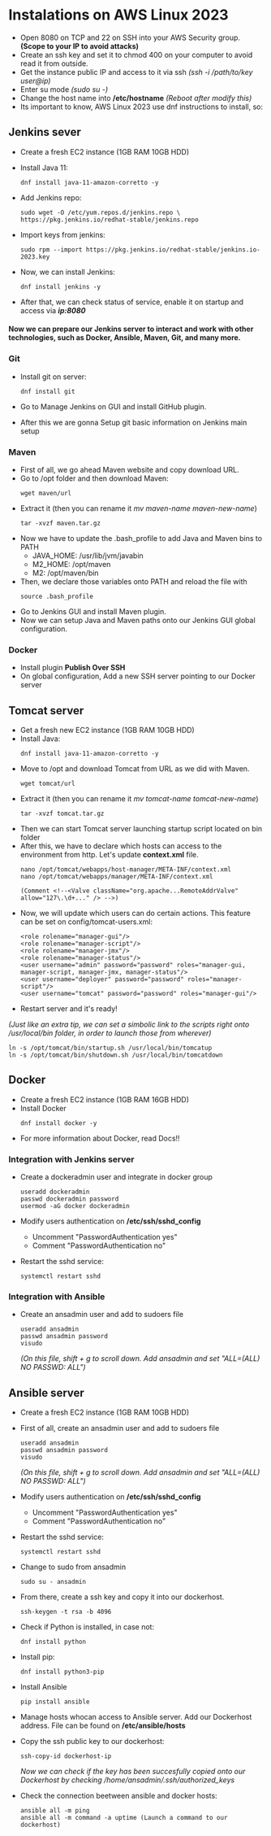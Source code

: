# Instalations on AWS Linux 2023
- Open 8080 on TCP and 22 on SSH into your AWS Security group. **(Scope to your IP to avoid attacks)**
- Create an ssh key and set it to chmod 400 on your computer to avoid read it from outside.
- Get the instance public IP and access to it via ssh *(ssh -i /path/to/key user@ip)*
- Enter su mode *(sudo su -)*
- Change the host name into **/etc/hostname** *(Reboot after modify this)*
- Its important to know, AWS Linux 2023 use dnf instructions to install, so:

## Jenkins sever
- Create a fresh EC2 instance (1GB RAM 10GB HDD)

- Install Java 11:
    ``` 
    dnf install java-11-amazon-corretto -y 
    ```
- Add Jenkins repo:
    ```
    sudo wget -O /etc/yum.repos.d/jenkins.repo \
    https://pkg.jenkins.io/redhat-stable/jenkins.repo
    ```
- Import keys from jenkins:
    ```
    sudo rpm --import https://pkg.jenkins.io/redhat-stable/jenkins.io-2023.key
    ```
- Now, we can install Jenkins:
    ```
    dnf install jenkins -y
    ```
- After that, we can check status of service, enable it on startup and access via ***ip:8080***


#### Now we can prepare our Jenkins server to interact and work with other technologies, such as Docker, Ansible, Maven, Git, and many more.

### Git
- Install git on server:
    ```
    dnf install git
    ```

- Go to Manage Jenkins on GUI and install GitHub plugin.
- After this we are gonna Setup git basic information on Jenkins main setup

### Maven
- First of all, we go ahead Maven website and copy download URL.
- Go to /opt folder and then download Maven:
    ```
    wget maven/url
    ```
- Extract it (then you can rename it *mv maven-name maven-new-name*)
    ```
    tar -xvzf maven.tar.gz
    ```
- Now we have to update the .bash_profile to add Java and Maven bins to PATH
    - JAVA_HOME: /usr/lib/jvm/javabin
    - M2_HOME: /opt/maven
    - M2: /opt/maven/bin
- Then, we declare those variables onto PATH and reload the file with
    ```
    source .bash_profile
    ```
- Go to Jenkins GUI and install Maven plugin.
- Now we can setup Java and Maven paths onto our Jenkins GUI global configuration.

### Docker
- Install plugin **Publish Over SSH**
- On global configuration, Add a new SSH server pointing to our Docker server


## Tomcat server
- Get a fresh new EC2 instance (1GB RAM 10GB HDD)
- Install Java:
    ``` 
    dnf install java-11-amazon-corretto -y 
    ```
- Move to /opt and download Tomcat from URL as we did with Maven.
    ```
    wget tomcat/url
    ```
- Extract it (then you can rename it *mv tomcat-name tomcat-new-name*)
    ```
    tar -xvzf tomcat.tar.gz
    ```
- Then we can start Tomcat server launching startup script located on bin folder
- After this, we have to declare which hosts can access to the environment from http. Let's update **context.xml** file.
    ```
    nano /opt/tomcat/webapps/host-manager/META-INF/context.xml
    nano /opt/tomcat/webapps/manager/META-INF/context.xml

    (Comment <!--<Valve className="org.apache...RemoteAddrValve" allow="127\.\d+..." /> -->)
    ```
- Now, we will update which users can do certain actions. This feature can be set on config/tomcat-users.xml:
    ```
    <role rolename="manager-gui"/>
    <role rolename="manager-script"/>
    <role rolename="manager-jmx"/>
    <role rolename="manager-status"/>
    <user username="admin" password="password" roles="manager-gui, manager-script, manager-jmx, manager-status"/>
    <user username="deployer" password="password" roles="manager-script"/>
    <user username="tomcat" password="password" roles="manager-gui"/>
    ```
- Restart server and it's ready!

*(Just like an extra tip, we can set a simbolic link to the scripts right onto /usr/local/bin folder, in order to launch those from wherever)*
```
ln -s /opt/tomcat/bin/startup.sh /usr/local/bin/tomcatup
ln -s /opt/tomcat/bin/shutdown.sh /usr/local/bin/tomcatdown
```

## Docker
- Create a fresh EC2 instance (1GB RAM 16GB HDD)
- Install Docker
    ```
    dnf install docker -y
    ```
- For more information about Docker, read Docs!!

### Integration with Jenkins server
- Create a dockeradmin user and integrate in docker group
    ```
    useradd dockeradmin
    passwd dockeradmin password
    usermod -aG docker dockeradmin
    ```
- Modify users authentication on **/etc/ssh/sshd_config**
    - Uncomment "PasswordAuthentication yes"
    - Comment "PasswordAuthentication no"

- Restart the sshd service:
    ```
    systemctl restart sshd
    ```


### Integration with Ansible
- Create an ansadmin user and add to sudoers file
    ```
    useradd ansadmin
    passwd ansadmin password
    visudo 
    ```
    *(On this file, shift + g to scroll down. Add ansadmin and set "ALL=(ALL) NO PASSWD: ALL")*

## Ansible server
- Create a fresh EC2 instance (1GB RAM 10GB HDD)
- First of all, create an ansadmin user and add to sudoers file
    ```
    useradd ansadmin
    passwd ansadmin password
    visudo 
    ```
    *(On this file, shift + g to scroll down. Add ansadmin and set "ALL=(ALL) NO PASSWD: ALL")*
- Modify users authentication on **/etc/ssh/sshd_config**
    - Uncomment "PasswordAuthentication yes"
    - Comment "PasswordAuthentication no"

- Restart the sshd service:
    ```
    systemctl restart sshd
    ```
- Change to sudo from ansadmin
    ```
    sudo su - ansadmin
    ```
- From there, create a ssh key and copy it into our dockerhost.
    ```
    ssh-keygen -t rsa -b 4096
    ```
- Check if Python is installed, in case not:
    ```
    dnf install python
    ```
- Install pip:
    ```
    dnf install python3-pip
    ```
- Install Ansible
    ```
    pip install ansible
    ```
- Manage hosts whocan access to Ansible server. Add our Dockerhost address. File can be found on **/etc/ansible/hosts**

- Copy the ssh public key to our dockerhost:
    ```
    ssh-copy-id dockerhost-ip
    ```
    *Now we can check if the key has been succesfully copied onto our Dockerhost by checking /home/ansadmin/.ssh/authorized_keys*

- Check the connection beetween ansible and docker hosts:
    ```
    ansible all -m ping
    ansible all -m command -a uptime (Launch a command to our dockerhost)
    ```
